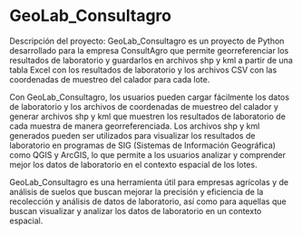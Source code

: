# GeoLab_Consultagro

Descripción del proyecto: GeoLab_Consultagro es un proyecto de Python desarrollado para la empresa ConsultAgro que permite georreferenciar los resultados de laboratorio y guardarlos en archivos shp y kml a partir de una tabla Excel con los resultados de laboratorio y los archivos CSV con las coordenadas de muestreo del calador para cada lote.

Con GeoLab_Consultagro, los usuarios pueden cargar fácilmente los datos de laboratorio y los archivos de coordenadas de muestreo del calador y generar archivos shp y kml que muestren los resultados de laboratorio de cada muestra de manera georreferenciada. Los archivos shp y kml generados pueden ser utilizados para visualizar los resultados de laboratorio en programas de SIG (Sistemas de Información Geográfica) como QGIS y ArcGIS, lo que permite a los usuarios analizar y comprender mejor los datos de laboratorio en el contexto espacial de los lotes.

GeoLab_Consultagro es una herramienta útil para empresas agrícolas y de análisis de suelos que buscan mejorar la precisión y eficiencia de la recolección y análisis de datos de laboratorio, así como para aquellas que buscan visualizar y analizar los datos de laboratorio en un contexto espacial.
